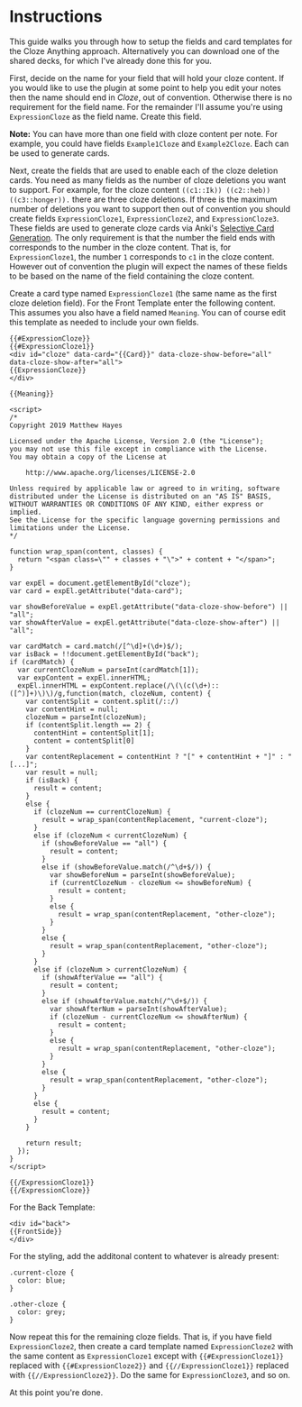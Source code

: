 # Instructions

This guide walks you through how to setup the fields and card templates for the Cloze Anything approach.  Alternatively you can download one of the shared decks, for which I've already done this for you.

First, decide on the name for your field that will hold your cloze content.  If you would like to use the plugin at some point to help you edit your notes then the name should end in *Cloze*, out of convention.  Otherwise there is no requirement for the field name.  For the remainder I'll assume you're using `ExpressionCloze` as the field name.  Create this field.

**Note:** You can have more than one field with cloze content per note.  For example, you could have fields `Example1Cloze` and `Example2Cloze`.  Each can be used to generate cards.

Next, create the fields that are used to enable each of the cloze deletion cards.  You need as many fields as the number of cloze deletions you want to support.  For example, for the cloze content `((c1::Ik)) ((c2::heb)) ((c3::honger)).` there are three cloze deletions.  If three is the maximum number of deletions you want to support then out of convention you should create fields `ExpressionCloze1`, `ExpressionCloze2`, and `ExpressionCloze3`. These fields are used to generate cloze cards via Anki's [Selective Card Generation](https://apps.ankiweb.net/docs/manual.html#selective-card-generation).  The only requirement is that the number the field ends with corresponds to the number in the cloze content.  That is, for `ExpressionCloze1`, the number `1` corresponds to `c1` in the cloze content.  However out of convention the plugin will expect the names of these fields to be based on the name of the field containing the cloze content.

Create a card type named `ExpressionCloze1` (the same name as the first cloze deletion field).  For the Front Template enter the following content.  This assumes you also have a field named `Meaning`.  You can of course edit this template as needed to include your own fields.

```
{{#ExpressionCloze}}
{{#ExpressionCloze1}}
<div id="cloze" data-card="{{Card}}" data-cloze-show-before="all" data-cloze-show-after="all">
{{ExpressionCloze}}
</div>

{{Meaning}}

<script>
/*
Copyright 2019 Matthew Hayes

Licensed under the Apache License, Version 2.0 (the "License");
you may not use this file except in compliance with the License.
You may obtain a copy of the License at

    http://www.apache.org/licenses/LICENSE-2.0

Unless required by applicable law or agreed to in writing, software
distributed under the License is distributed on an "AS IS" BASIS,
WITHOUT WARRANTIES OR CONDITIONS OF ANY KIND, either express or implied.
See the License for the specific language governing permissions and
limitations under the License.
*/

function wrap_span(content, classes) {
  return "<span class=\"" + classes + "\">" + content + "</span>";
}

var expEl = document.getElementById("cloze");
var card = expEl.getAttribute("data-card");

var showBeforeValue = expEl.getAttribute("data-cloze-show-before") || "all";
var showAfterValue = expEl.getAttribute("data-cloze-show-after") || "all";

var cardMatch = card.match(/[^\d]+(\d+)$/);
var isBack = !!document.getElementById("back");
if (cardMatch) {
  var currentClozeNum = parseInt(cardMatch[1]);
  var expContent = expEl.innerHTML;
  expEl.innerHTML = expContent.replace(/\(\(c(\d+)::([^)]+)\)\)/g,function(match, clozeNum, content) {
    var contentSplit = content.split(/::/)
    var contentHint = null;
    clozeNum = parseInt(clozeNum);
    if (contentSplit.length == 2) {
      contentHint = contentSplit[1];
      content = contentSplit[0]
    }
    var contentReplacement = contentHint ? "[" + contentHint + "]" : "[...]";
    var result = null;
    if (isBack) {
      result = content;
    }
    else {
      if (clozeNum == currentClozeNum) {
        result = wrap_span(contentReplacement, "current-cloze");
      }
      else if (clozeNum < currentClozeNum) {
        if (showBeforeValue == "all") {
          result = content;
        }
        else if (showBeforeValue.match(/^\d+$/)) {
          var showBeforeNum = parseInt(showBeforeValue);
          if (currentClozeNum - clozeNum <= showBeforeNum) {
            result = content;
          }
          else {
            result = wrap_span(contentReplacement, "other-cloze");
          }
        }
        else {
          result = wrap_span(contentReplacement, "other-cloze");
        }
      }
      else if (clozeNum > currentClozeNum) {
        if (showAfterValue == "all") {
          result = content;
        }
        else if (showAfterValue.match(/^\d+$/)) {
          var showAfterNum = parseInt(showAfterValue);
          if (clozeNum - currentClozeNum <= showAfterNum) {
            result = content;
          }
          else {
            result = wrap_span(contentReplacement, "other-cloze");
          }
        }
        else {
          result = wrap_span(contentReplacement, "other-cloze");
        }
      }
      else {
        result = content;
      }
    }

    return result;
  });
}
</script>

{{/ExpressionCloze1}}
{{/ExpressionCloze}}
```

For the Back Template:

```
<div id="back">
{{FrontSide}}
</div>
```

For the styling, add the additonal content to whatever is already present:

```
.current-cloze {
  color: blue;
}

.other-cloze {
  color: grey;
}
```

Now repeat this for the remaining cloze fields.  That is, if you have field `ExpressionCloze2`, then create a card template named `ExpressionCloze2` with the same content as `ExpressionCloze1` except with `{{#ExpressionCloze1}}` replaced with `{{#ExpressionCloze2}}` and `{{//ExpressionCloze1}}` replaced with `{{//ExpressionCloze2}}`.  Do the same for `ExpressionCloze3`, and so on.

At this point you're done.
